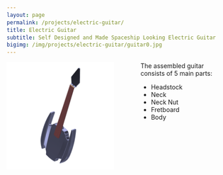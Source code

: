 ```yaml
---
layout: page
permalink: /projects/electric-guitar/
title: Electric Guitar
subtitle: Self Designed and Made Spaceship Looking Electric Guitar
bigimg: /img/projects/electric-guitar/guitar0.jpg
---
```


<div style="display:flex;">
    <div style="flex:60%;">
        <img src="/img/projects/electric-guitar/Electric-Guitar.png" class = "lazyload" width="80%">
    </div>
    <div style="flex:40%;">
        The assembled guitar consists of 5 main parts:
        <ul>
            <li>Headstock</li>
            <li>Neck</li>
            <li>Neck Nut</li>
            <li>Fretboard</li>
            <li>Body</li>
        </ul>
    </div>
</div>

<div width="100%" aligh="middle">
    <script src="https://embed.github.com/view/3d/elizhyu/elizhyu.github.io/master/model/electric-guitar/body.stl"></script>
</div>
